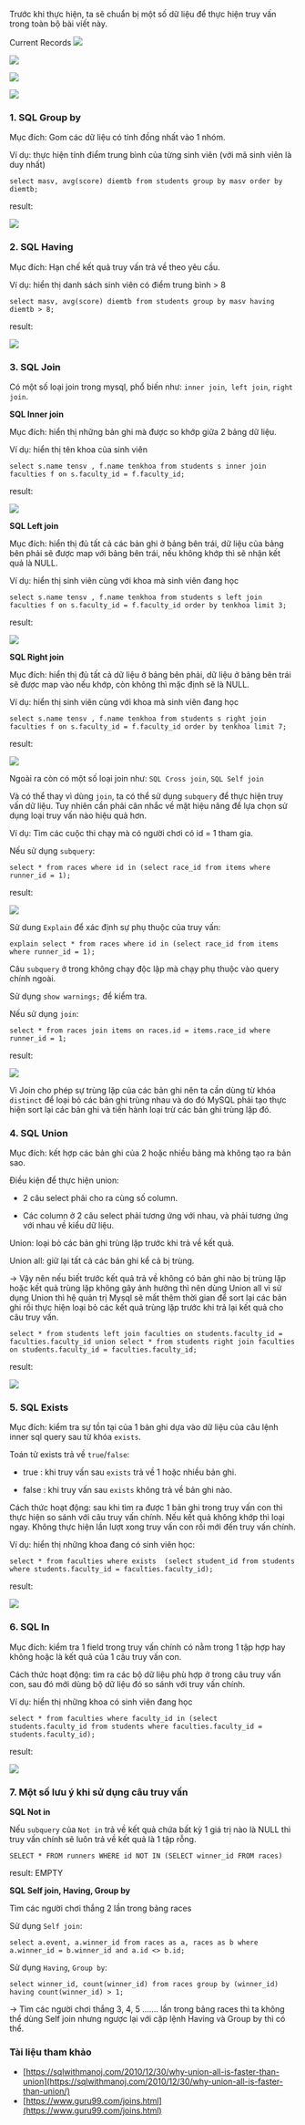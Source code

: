 Trước khi thực hiện, ta sẽ chuẩn bị một số dữ liệu để thực hiện truy vấn trong toàn bộ bài viết này.

Current Records
![](https://images.viblo.asia/5ea71136-616e-4300-ae2f-e24c8dc18090.png)

![](https://images.viblo.asia/5eb4776c-f9a3-4a2c-bd3f-cb31be1df151.png)

![](https://images.viblo.asia/3287fa21-4e66-414a-98a5-61ee471e03ce.png)

![](https://images.viblo.asia/dbea7a30-cad3-448b-aeaa-6943bd3a7f1f.png)

### **1. SQL Group by**
Mục đích: Gom các dữ liệu có tính đồng nhất vào 1 nhóm.

Ví dụ: thực hiện tính điểm trung bình của từng sinh viên (với mã sinh viên là duy nhất)

`select masv, avg(score) diemtb from students group by masv order by diemtb;`

result:

![](https://images.viblo.asia/fbb9d201-f410-43ed-951d-b60884054486.png)

### **2. SQL Having**
Mục đích: Hạn chế kết quả truy vấn trả về theo yêu cầu.

Ví dụ: hiển thị danh sách sinh viên có điểm trung bình > 8

`select masv, avg(score) diemtb from students group by masv having diemtb > 8;`

result:

![](https://images.viblo.asia/c5d0c56e-def0-4c17-a754-4334b0186e9f.png)

### **3. SQL  Join**
Có một số loại join trong mysql, phổ biến như: `inner join`,` left join`, `right join`.

**SQL Inner join**

Mục đích: hiển thị những bản ghi mà được so khớp giữa 2 bảng dữ liệu.

Ví dụ: hiển thị tên khoa của sinh viên

`select s.name tensv , f.name tenkhoa from students s inner join faculties f on s.faculty_id = f.faculty_id;`

result:

![](https://images.viblo.asia/e5bd0f9c-d6af-48c7-a5c1-8705a288d90c.png)

**SQL Left join**

Mục đích: hiển thị đủ tất cả các bản ghi ở bảng bên trái, dữ liệu của bảng bên phải sẽ được map với bảng bên trái, nếu không khớp thì sẽ nhận kết quả là NULL.

Ví dụ: hiển thị sinh viên cùng với khoa mà sinh viên đang học

`select s.name tensv , f.name tenkhoa from students s left join faculties f on s.faculty_id = f.faculty_id order by tenkhoa limit 3;`

result:

![](https://images.viblo.asia/2aa88611-648d-40f7-8e96-16a509c34566.png)

**SQL Right join**

Mục đích: hiển thị đủ tất cả dữ liệu ở bảng bên phải, dữ liệu ở bảng bên trái sẽ được map vào nếu khớp, còn không thì mặc định sẽ là NULL.

Ví dụ: hiển thị sinh viên cùng với khoa mà sinh viên đang học

`select s.name tensv , f.name tenkhoa from students s right join faculties f on s.faculty_id = f.faculty_id order by tenkhoa limit 7;`

 result:
 
![](https://images.viblo.asia/961ff3ef-1efc-45aa-b849-f4b3761a94cb.png)

Ngoài ra còn có một số loại join như: `SQL Cross join`, `SQL Self join`

Và có thể thay vì dùng `join`, ta có thể sử dụng `subquery` để thực hiện truy vấn dữ liệu. Tuy nhiên cần phải cân nhắc về mặt hiệu năng để lựa chọn sử dụng loại truy vấn nào hiệu quả hơn.

Ví dụ: Tìm các cuộc thi chạy mà có người chơi có id = 1 tham gia.

Nếu sử dụng `subquery`:

`select * from races where id in (select race_id from items where runner_id = 1);`

result:

![](https://images.viblo.asia/6c3da21d-06d2-45f4-8cf0-cecdd7cef333.png)

Sử dung `Explain` để xác định sự phụ thuộc của truy vấn:

`explain select * from races where id in (select race_id from items where runner_id = 1);`

Câu `subquery` ở trong không chạy độc lập mà chạy phụ thuộc vào query chính ngoài.

Sử dụng `show warnings;` để kiểm tra.

Nếu sử dụng `join`:

`select * from races join items on races.id = items.race_id where runner_id = 1;`

result:

![](https://images.viblo.asia/419c7f91-3073-4a9e-a2ef-0614d5135b1f.png)

Vì Join cho phép sự trùng lặp của các bản ghi nên ta cần dùng từ khóa `distinct` để loại bỏ các bản ghi trùng nhau và do đó MySQL phải tạo thực hiện sort lại các bản ghi và tiến hành loại trừ các bản ghi trùng lặp đó.

### **4. SQL Union**
Mục đích: kết hợp các bản ghi của 2 hoặc nhiều bảng mà không tạo ra bản sao.

Điều kiện để thực hiện union:

 - 2 câu select phải cho ra cùng số column.
 
 - Các column ở 2 câu select phải tương ứng với nhau, và phải tương ứng với nhau về kiểu dữ liệu.
 
Union: loại bỏ các bản ghi trùng lặp trước khi trả về kết quả.

Union all: giữ lại tất cả các bản ghi kể cả bị trùng.

-> Vậy nên nếu biết trước kết quả trả về không có bản ghi nào bị trùng lặp hoặc kết quả trùng lặp không gây ảnh hưởng thì nên dùng Union all vì sử dụng Union thì hệ quản trị Mysql sẽ mất thêm thời gian để sort lại các bản ghi rồi thực hiện loại bỏ các kết quả trùng lặp trước khi trả lại kết quả cho câu truy vấn.

`select * from students left join faculties on students.faculty_id = faculties.faculty_id union select * from students right join faculties on students.faculty_id = faculties.faculty_id;`

result:

![](https://images.viblo.asia/f80e941c-f42a-47c5-9119-e8f8bc1927b7.png)

### **5. SQL Exists**
Mục đích: kiểm tra sự tồn tại của 1 bản ghi dựa vào dữ liệu của câu lệnh inner sql query sau từ khóa `exists`.

Toán tử exists trả về `true`/`false`:

 - true : khi truy vấn sau `exists` trả về 1 hoặc nhiều bản ghi.
 
 - false : khi truy vấn sau `exists` không trả về bản ghi nào.
 
Cách thức hoạt động: sau khi tìm ra được 1 bản ghi trong truy vấn con thì thực hiện so sánh với câu truy vấn chính. Nếu kết quả không khớp thì loại ngay. Không thực hiện lần lượt xong truy vấn con rồi mới đến truy vấn chính.

Ví dụ: hiển thị những khoa đang có sinh viên học:

`select * from faculties where exists  (select student_id from students where students.faculty_id = faculties.faculty_id);`

result:

![](https://images.viblo.asia/6e76a325-91cf-4e1c-b0fb-41b8472532ba.png)

### **6. SQL In**
Mục đích: kiểm tra 1 field trong truy vấn chính có nằm trong 1 tập hợp hay không hoặc là kết quả của 1 câu truy vấn con.

Cách thức hoạt động: tìm ra các bộ dữ liệu phù hợp ở trong câu truy vấn con, sau đó mới dùng bộ dữ liệu đó so sánh với truy vấn chính.

Ví dụ: hiển thị những khoa có sinh viên đang học

`select * from faculties where faculty_id in (select students.faculty_id from students where faculties.faculty_id = students.faculty_id);`

result:

![](https://images.viblo.asia/a3bd4abb-9139-413e-b43c-208b6425682f.png)

### **7. Một số lưu ý khi sử dụng câu truy vấn**
**SQL Not in**

Nếu `subquery` của `Not in` trả về kết quả chứa bất kỳ 1 giá trị nào là NULL thì truy vấn chính sẽ luôn trả về kết quả là 1 tập rỗng.

`SELECT * FROM runners WHERE id NOT IN (SELECT winner_id FROM races)`

result: EMPTY

**SQL Self join, Having, Group by**

Tìm các người chơi thắng 2 lần trong bảng races

Sử dụng `Self join`:

`select a.event, a.winner_id from races as a, races as b where a.winner_id = b.winner_id and a.id <> b.id;`

Sử dụng `Having`, `Group by`:

`select winner_id, count(winner_id) from races group by (winner_id) having count(winner_id) > 1;`

-> Tìm các người chơi thắng 3, 4, 5 ....... lần trong bảng races thì ta không thể dùng Self join nhưng ngược lại với cặp lệnh Having và Group by thì có thể.

### **Tài liệu tham khảo**
- [https://sqlwithmanoj.com/2010/12/30/why-union-all-is-faster-than-union](https://sqlwithmanoj.com/2010/12/30/why-union-all-is-faster-than-union/)
- [https://www.guru99.com/joins.html](https://www.guru99.com/joins.html)